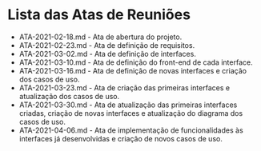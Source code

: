 # Lista das Atas de Reuniões

* ATA-2021-02-18.md - Ata de abertura do projeto.
* ATA-2021-02-23.md - Ata de definição de requisitos.
* ATA-2021-03-02.md - Ata de definição de interfaces.
* ATA-2021-03-10.md - Ata de definição do front-end de cada interface.
* ATA-2021-03-16.md - Ata de definição de novas interfaces e criação dos casos de uso.
* ATA-2021-03-23.md - Ata de criação das primeiras interfaces e atualização dos casos de uso.
* ATA-2021-03-30.md - Ata de atualização das primeiras interfaces criadas, criação de novas interfaces e atualização do diagrama dos casos de uso.
* ATA-2021-04-06.md - Ata de implementação de funcionalidades às interfaces já desenvolvidas e criação de novos casos de uso.

